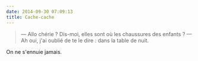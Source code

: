 ```yaml
---
date: 2014-09-30 07:09:13
title: Cache-cache
---
```


> — Allo chérie ? Dis-moi, elles sont où les chaussures des enfants ?
> — Ah oui, j'ai oublié de te le dire : dans la table de nuit.

On ne s'ennuie jamais.
